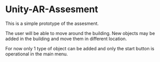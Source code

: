 # Unity-AR-Assesment

This is a simple prototype of the assesment. 

The user will be able to move around the building.
New objects may be added in the building and move them in different location.  

For now only 1 type of object can be added and only the start button is operational in the main menu. 
